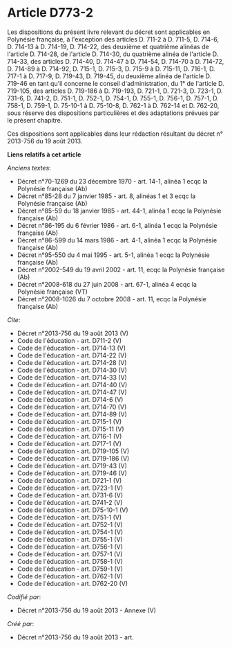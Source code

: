 # Article D773-2

Les dispositions du présent livre relevant du décret sont applicables en Polynésie française, à l'exception des articles D.
711-2 à D. 711-5, D. 714-6, D. 714-13 à D. 714-19, D. 714-22, des deuxième et quatrième alinéas de l'article D. 714-28, de
l'article D. 714-30, du quatrième alinéa de l'article D. 714-33, des articles D. 714-40, D. 714-47 à D. 714-54, D. 714-70 à
D. 714-72, D. 714-89 à D. 714-92, D. 715-1, D. 715-3, D. 715-9 à D. 715-11, D. 716-1, D. 717-1 à D. 717-9, D. 719-43, D.
719-45, du deuxième alinéa de l'article D. 719-46 en tant qu'il concerne le conseil d'administration, du 1° de l'article D.
719-105, des articles D. 719-186 à D. 719-193, D. 721-1, D. 721-3, D. 723-1, D. 731-6, D. 741-2, D. 751-1, D. 752-1, D.
754-1, D. 755-1, D. 756-1, D. 757-1, D. 758-1, D. 759-1, D. 75-10-1 à D. 75-10-8, D. 762-1 à D. 762-14 et D. 762-20, sous
réserve des dispositions particulières et des adaptations prévues par le présent chapitre. 

Ces dispositions sont applicables dans leur rédaction résultant du décret n° 2013-756 du 19 août 2013.

**Liens relatifs à cet article**

_Anciens textes_:

  - Décret n°70-1269 du 23 décembre 1970 - art. 14-1, alinéa 1 ecqc la Polynésie française (Ab)
  - Décret n°85-28 du 7 janvier 1985 - art. 8, alinéas 1 et 3 ecqc la Polynésie française (Ab)
  - Décret n°85-59 du 18 janvier 1985 - art. 44-1, alinéa 1 ecqc la Polynésie française (Ab)
  - Décret n°86-195 du 6 février 1986 - art. 6-1, alinéa 1 ecqc la Polynésie française (Ab)
  - Décret n°86-599 du 14 mars 1986 - art. 4-1, alinéa 1 ecqc la Polynésie française (Ab)
  - Décret n°95-550 du 4 mai 1995 - art. 5-1, alinéa 1 ecqc la Polynésie française (Ab)
  - Décret n°2002-549 du 19 avril 2002 - art. 11, ecqc la Polynésie française (Ab)
  - Décret n°2008-618 du 27 juin 2008 - art. 67-1, alinéa 4 ecqc la Polynésie française (VT)
  - Décret n°2008-1026 du 7 octobre 2008 - art. 11, ecqc la Polynésie française (Ab)

_Cite_:

  - Décret n°2013-756  du 19 août 2013 (V)
  - Code de l'éducation - art. D711-2 (V)
  - Code de l'éducation - art. D714-13 (V)
  - Code de l'éducation - art. D714-22 (V)
  - Code de l'éducation - art. D714-28 (V)
  - Code de l'éducation - art. D714-30 (V)
  - Code de l'éducation - art. D714-33 (V)
  - Code de l'éducation - art. D714-40 (V)
  - Code de l'éducation - art. D714-47 (V)
  - Code de l'éducation - art. D714-6 (V)
  - Code de l'éducation - art. D714-70 (V)
  - Code de l'éducation - art. D714-89 (V)
  - Code de l'éducation - art. D715-1 (V)
  - Code de l'éducation - art. D715-11 (V)
  - Code de l'éducation - art. D716-1 (V)
  - Code de l'éducation - art. D717-1 (V)
  - Code de l'éducation - art. D719-105 (V)
  - Code de l'éducation - art. D719-186 (V)
  - Code de l'éducation - art. D719-43 (V)
  - Code de l'éducation - art. D719-46 (V)
  - Code de l'éducation - art. D721-1 (V)
  - Code de l'éducation - art. D723-1 (V)
  - Code de l'éducation - art. D731-6 (V)
  - Code de l'éducation - art. D741-2 (V)
  - Code de l'éducation - art. D75-10-1 (V)
  - Code de l'éducation - art. D751-1 (V)
  - Code de l'éducation - art. D752-1 (V)
  - Code de l'éducation - art. D754-1 (V)
  - Code de l'éducation - art. D755-1 (V)
  - Code de l'éducation - art. D756-1 (V)
  - Code de l'éducation - art. D757-1 (V)
  - Code de l'éducation - art. D758-1 (V)
  - Code de l'éducation - art. D759-1 (V)
  - Code de l'éducation - art. D762-1 (V)
  - Code de l'éducation - art. D762-20 (V)

_Codifié par_:

  - Décret n°2013-756 du 19 août 2013 -  Annexe (V)

_Créé par_:

  - Décret n°2013-756 du 19 août 2013 - art.

